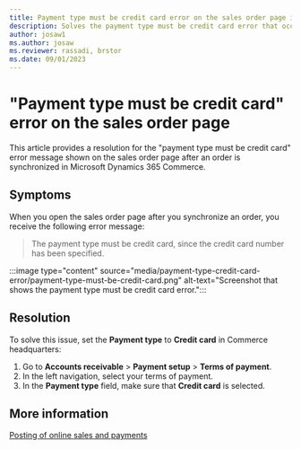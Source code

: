 ```yaml
---
title: Payment type must be credit card error on the sales order page in Dynamics 365 Commerce
description: Solves the payment type must be credit card error that occurs after an order is synchronized in Microsoft Dynamics 365 Commerce.
author: josaw1 
ms.author: josaw
ms.reviewer: rassadi, brstor
ms.date: 09/01/2023
---
```

# "Payment type must be credit card" error on the sales order page

This article provides a resolution for the "payment type must be credit card" error message shown on the sales order page after an order is synchronized in Microsoft Dynamics 365 Commerce.

## Symptoms

When you open the sales order page after you synchronize an order, you receive the following error message:

> The payment type must be credit card, since the credit card number has been specified.

:::image type="content" source="media/payment-type-credit-card-error/payment-type-must-be-credit-card.png" alt-text="Screenshot that shows the payment type must be credit card error.":::

## Resolution

To solve this issue, set the **Payment type** to **Credit card** in Commerce headquarters:

1. Go to **Accounts receivable** > **Payment setup** > **Terms of payment**.
1. In the left navigation, select your terms of payment.
1. In the **Payment type** field, make sure that **Credit card** is selected.

## More information

[Posting of online sales and payments](/dynamics365/commerce/tasks/posting-online-sales-payments)
